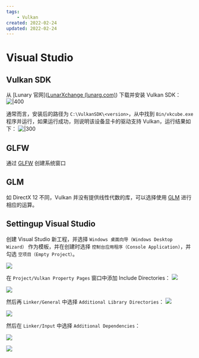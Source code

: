 ```yaml
---
tags:
    - Vulkan
created: 2022-02-24
updated: 2022-02-24
---
```


# Visual Studio

## Vulkan SDK

从 [Lunary 官网]([LunarXchange (lunarg.com)](https://vulkan.lunarg.com/)) 下载并安装 Vulkan SDK：
![|400](assets/Ch%2002%20Development%20environment/image-20220224092313285.png)

通常而言，安装后的路径为 `C:\VulkanSDK\<version>`，从中找到 `Bin/vkcube.exe` 程序并运行，如果运行成功，则说明该设备显卡的驱动支持 Vulkan，运行结果如下：
![|300](assets/Ch%2002%20Development%20environment/GIF%202-24-2022%209-39-31%20AM.gif)

## GLFW

通过 [GLFW](../../Notes/Libraries/GLFW.md) 创建系统窗口

## GLM

如 DirectX 12 不同，Vulkan 并没有提供线性代数的库，可以选择使用 [GLM](../../Notes/Libraries/GLM.md) 进行相应的运算。

## Settingup Visual Studio

创建 Visual Studio 新工程，并选择 `Windows 桌面向导（Windows Desktop Wizard）` 作为模板，并在创建时选择 `控制台应用程序（Console Application)`，并勾选 `空项目（Empty Project）`。

![](assets/Ch%2002%20Development%20environment/image-20220224231002367.png)

在 `Project/Vulkan Property Pages` 窗口中添加 Include Directories：
![](assets/Ch%2002%20Development%20environment/image-20220224232224877.png)

![](assets/Ch%2002%20Development%20environment/image-20220224232558908.png)

然后再 `Linker/General` 中选择 `Additional Library Directories`：
![](assets/Ch%2002%20Development%20environment/image-20220224232653361.png)

![](assets/Ch%2002%20Development%20environment/image-20220224232928350.png)

然后在 `Linker/Input` 中选择 `Additional Dependencies`：

![](assets/Ch%2002%20Development%20environment/image-20220224233046607.png)

![](assets/Ch%2002%20Development%20environment/image-20220224233114393.png)

